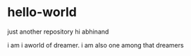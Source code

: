 # hello-world
just another repository
hi abhinand

i am i aworld of dreamer.
i am also one among that dreamers
